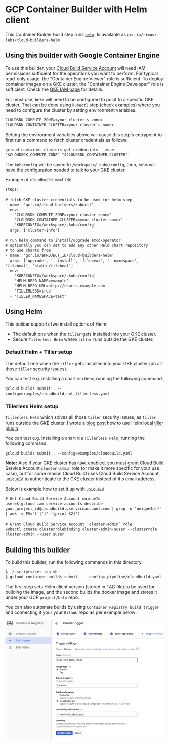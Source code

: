 # GCP Container Builder with Helm client


This Container Builder build step runs [`helm`](https://github.com/kubernetes/helm).
Is available as `gcr.io/rimusz-lab1/cloud-builders-helm`

## Using this builder with Google Container Engine

To use this builder, your
[Cloud Build Service Account](https://cloud.google.com/cloud-build/docs/securing-builds/set-service-account-permissions)
will need IAM permissions sufficient for the operations you want to perform. For
typical read-only usage, the "Container Engine Viewer" role is sufficient. To
deploy container images on a GKE cluster, the "Container Engine Developer" role
is sufficient. Check the
[GKE IAM page](https://cloud.google.com/kubernetes-engine/docs/concepts/access-control)
for details.

For most use, `helm` will need to be configured to point to a specific GKE
cluster. That can be done using `kubectl` step (check [examples](examples))
where you need to configure the cluster by setting environment variables.

    CLOUDSDK_COMPUTE_ZONE=<your cluster's zone>
    CLOUDSDK_CONTAINER_CLUSTER=<your cluster's name>

Setting the environment variables above will cause this step's entrypoint to
first run a command to fetch cluster credentials as follows.

    gcloud container clusters get-credentials --zone "$CLOUDSDK_COMPUTE_ZONE" "$CLOUDSDK_CONTAINER_CLUSTER"`

The `kubeconfig` will be saved to `/workspace/.kube/config`, then, `helm` will
have the configuration needed to talk to your GKE cluster.

Example of `cloudbuild.yaml` file:

```
steps:

# fetch GKE cluster credentials to be used for helm step
- name: 'gcr.io/cloud-builders/kubectl'
  env:
  - 'CLOUDSDK_COMPUTE_ZONE=<your cluster zone>'
  - 'CLOUDSDK_CONTAINER_CLUSTER=<your cluster name>'
  - 'KUBECONFIG=/workspace/.kube/config'
  args: ['cluster-info']

# run helm command to install/upgrade etcd-operator
# optionally you can set to add any other Helm chart repository
# to use charts from
- name: 'gcr.io/$PROJECT_ID/cloud-builders-helm'
  args: ['upgrade', '--install', 'filebeat', '--namespace', 'filebeat', 'stable/filebeat']
  env:
  - 'KUBECONFIG=/workspace/.kube/config'
  - 'HELM_REPO_NAME=example'
  - 'HELM_REPO_URL=http://charts.example.com'
  - 'TILLERLESS=true'
  - 'TILLER_NAMESPACE=test'
```

## Using Helm

This builder supports two install options of Helm:
* The default one when the `tiller` gets installed into your GKE cluster.
* Secure `Tillerless Helm` where `tiller` runs outside the GKE cluster.

### Default Helm + Tiller setup

The default one when the `tiller` gets installed into your GKE cluster (oh all those `tiller` security issues).

You can test e.g. installing a chart via `Helm`, running the following command.

    gcloud builds submit . --config=examples/cloudbuild_not_tillerless.yaml


### Tillerless Helm setup

`Tillerless Helm` which solves all those `tiller` security issues, as `tiller` runs outside the GKE cluster.
I wrote a [blog post](https://rimusz.net/tillerless-helm/) how to use Helm local [tiller plugin](https://github.com/rimusz/helm-tiller).

You can test e.g. installing a chart via `Tillerless Helm`, running the following command.

    gcloud builds submit . --config=examples/cloudbuild.yaml

**Note:** Also if your GKE cluster has `RBAC` enabled, you must grant Cloud Build Service Account `cluster-admin` role (or make it more specific for your use case), but for some reason Cloud Build uses Cloud Build Service Account `uniqueId` to authenticate to the GKE cluster instead of it's email address.

Below is example how to set it up with `uniqueId`.

    # Get Cloud Build Service Account uniqueId
    user=$(gcloud iam service-accounts describe your_project_id@cloudbuild.gserviceaccount.com | grep -o 'uniqueId.*' | awk -v FS="('|')" '{print $2}')

    # Grant Cloud Build Service Account `cluster-admin` role
    kubectl create clusterrolebinding cluster-admin-$user --clusterrole cluster-admin --user $user

## Building this builder

To build this builder, run the following commands in this directory.

    $ ./.scripts/set_tag.sh
    $ gcloud container builds submit . --config=.pipeline/cloudbuild.yaml

The first step sets Helm client version (stored in TAG file) to be used for building the image,
and the second builds the docker image and stores it under your GCP `project/helm` repo.

You can also automate builds by using `Container Registry build trigger` and connecting it your your `Github` repo
as per example below:

![dockerbuilder-trigger](dockerbuilder-trigger.png "dockerbuilder-trigger")

